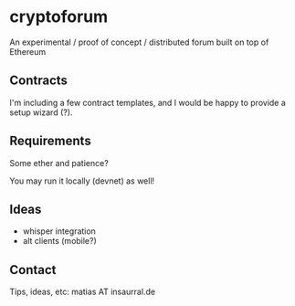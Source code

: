 # cryptoforum

An experimental / proof of concept / distributed forum built on top of Ethereum

## Contracts

I'm including a few contract templates, and I would be happy to provide a setup wizard (?).

## Requirements

Some ether and patience?

You may run it locally (devnet) as well!

## Ideas

* whisper integration
* alt clients (mobile?)

## Contact

Tips, ideas, etc: matias AT insaurral.de
